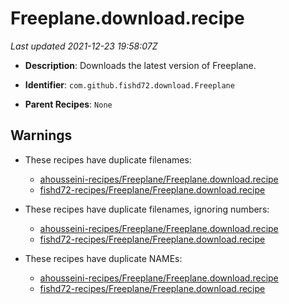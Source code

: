 # Freeplane.download.recipe

_Last updated 2021-12-23 19:58:07Z_

- **Description**: Downloads the latest version of Freeplane.

- **Identifier**: `com.github.fishd72.download.Freeplane`

- **Parent Recipes**: `None`

## Warnings

- These recipes have duplicate filenames:
    - [ahousseini-recipes/Freeplane/Freeplane.download.recipe](/autopkg-dupe-tracker/ahousseini-recipes/Freeplane/Freeplane.download.recipe)
    - [fishd72-recipes/Freeplane/Freeplane.download.recipe](/autopkg-dupe-tracker/fishd72-recipes/Freeplane/Freeplane.download.recipe)

- These recipes have duplicate filenames, ignoring numbers:
    - [ahousseini-recipes/Freeplane/Freeplane.download.recipe](/autopkg-dupe-tracker/ahousseini-recipes/Freeplane/Freeplane.download.recipe)
    - [fishd72-recipes/Freeplane/Freeplane.download.recipe](/autopkg-dupe-tracker/fishd72-recipes/Freeplane/Freeplane.download.recipe)

- These recipes have duplicate NAMEs:
    - [ahousseini-recipes/Freeplane/Freeplane.download.recipe](/autopkg-dupe-tracker/ahousseini-recipes/Freeplane/Freeplane.download.recipe)
    - [fishd72-recipes/Freeplane/Freeplane.download.recipe](/autopkg-dupe-tracker/fishd72-recipes/Freeplane/Freeplane.download.recipe)